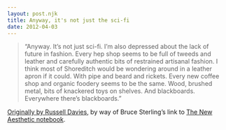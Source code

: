```yaml
---
layout: post.njk
title: Anyway, it's not just the sci-fi
date: 2012-04-03
---
```


> “Anyway. It’s not just sci-fi. I’m also depressed about the lack of future in fashion. Every hep shop seems to be full of tweeds and leather and carefully authentic bits of restrained artisanal fashion. I think most of Shoreditch would be wondering around in a leather apron if it could. With pipe and beard and rickets. Every new coffee shop and organic foodery seems to be the same. Wood, brushed metal, bits of knackered toys on shelves. And blackboards. Everywhere there’s blackboards.”

[Originally by Russell Davies](http://russelldavies.typepad.com/planning/2010/10/something-something-something.html), by way of Bruce Sterling’s link to [The New Aesthetic notebook](http://booktwo.org/notebook/sxaesthetic/).
